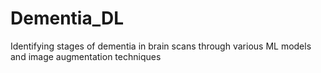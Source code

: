 # Dementia_DL
Identifying stages of dementia in brain scans through various ML models and image augmentation techniques
